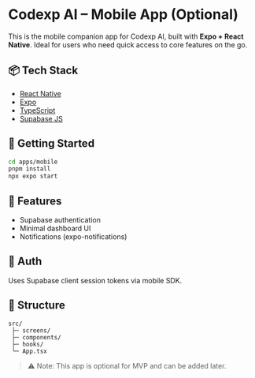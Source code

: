 # Codexp AI – Mobile App (Optional)

This is the mobile companion app for Codexp AI, built with **Expo + React Native**. Ideal for users who need quick access to core features on the go.

## 📦 Tech Stack
- [React Native](https://reactnative.dev/)
- [Expo](https://expo.dev/)
- [TypeScript](https://www.typescriptlang.org/)
- [Supabase JS](https://supabase.com/docs/reference/javascript)

## 🚀 Getting Started

```bash
cd apps/mobile
pnpm install
npx expo start
````

## 🧱 Features

* Supabase authentication
* Minimal dashboard UI
* Notifications (expo-notifications)

## 🔐 Auth

Uses Supabase client session tokens via mobile SDK.

## 📁 Structure

```
src/
 ├─ screens/
 ├─ components/
 ├─ hooks/
 └─ App.tsx
```

> ⚠️ Note: This app is optional for MVP and can be added later.



